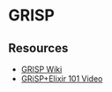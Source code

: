 # GRISP

## Resources

* [GRISP Wiki](https://github.com/grisp/grisp/wiki)
* [GRiSP+Elixir 101 Video](https://www.youtube.com/watch?v=Pxd6cDCeBcU)
